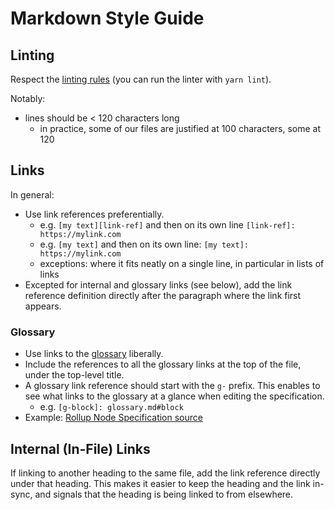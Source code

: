 # Markdown Style Guide

## Linting

Respect the [linting rules] (you can run the linter with `yarn lint`).

Notably:

- lines should be < 120 characters long
  - in practice, some of our files are justified at 100 characters, some at 120

[linting rules]: linting.md#markdown

## Links

In general:

- Use link references preferentially.
    - e.g. `[my text][link-ref]` and then on its own line `[link-ref]: https://mylink.com`
    - e.g. `[my text]` and then on its own line: `[my text]: https://mylink.com`
    - exceptions: where it fits neatly on a single line, in particular in lists of links
- Excepted for internal and glossary links (see below), add the link reference definition directly
  after the paragraph where the link first appears.

### Glossary

- Use links to the [glossary] liberally.
- Include the references to all the glossary links at the top of the file, under the top-level
  title.
- A glossary link reference should start with the `g-` prefix. This enables to see what links to the
  glossary at a glance when editing the specification.
  - e.g. `[g-block]: glossary.md#block`
- Example: [Rollup Node Specification source][rollup-node]

[glossary]: ../specs/glossary.md
[rollup-node]: https://raw.githubusercontent.com/ethereum-optimism/optimistic-specs/main/specs/rollup-node.md

## Internal (In-File) Links

If linking to another heading to the same file, add the link reference directly under that heading.
This makes it easier to keep the heading and the link in-sync, and signals that the heading is being
linked to from elsewhere.
